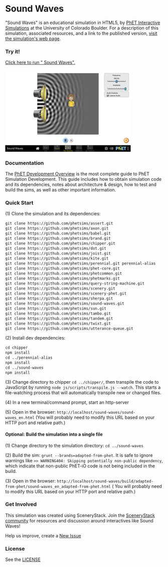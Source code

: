 Sound Waves
=============
"Sound Waves" is an educational simulation in HTML5, by <a href="https://phet.colorado.edu/" target="_blank">PhET
Interactive Simulations</a>
at the University of Colorado Boulder. For a description of this simulation, associated resources, and a link to the
published version,
<a href="https://phet.colorado.edu/en/simulation/sound-waves" target="_blank">visit the simulation's web page</a>.

### Try it!

<a href="https://phet.colorado.edu/sims/html/sound-waves/latest/sound-waves_en.html" target="_blank">Click here to run "
Sound Waves".</a>

<a href="https://phet.colorado.edu/sims/html/sound-waves/latest/sound-waves_en.html" target="_blank">
<img src="https://raw.githubusercontent.com/phetsims/sound-waves/main/assets/sound-waves-screenshot.png" alt="Screenshot" style="width: 400px;"/>
</a>

### Documentation

The <a href="https://github.com/phetsims/phet-info/blob/main/doc/phet-development-overview.md" target="_blank">PhET
Development Overview</a> is the most complete guide to PhET Simulation Development. This guide includes how to obtain
simulation code and its dependencies, notes about architecture & design, how to test and build the sims, as well as
other important information.

### Quick Start

(1) Clone the simulation and its dependencies:

```
git clone https://github.com/phetsims/assert.git
git clone https://github.com/phetsims/axon.git
git clone https://github.com/phetsims/babel.git
git clone https://github.com/phetsims/brand.git
git clone https://github.com/phetsims/chipper.git
git clone https://github.com/phetsims/dot.git
git clone https://github.com/phetsims/joist.git
git clone https://github.com/phetsims/kite.git
git clone https://github.com/phetsims/perennial.git perennial-alias
git clone https://github.com/phetsims/phet-core.git
git clone https://github.com/phetsims/phetcommon.git
git clone https://github.com/phetsims/phetmarks.git
git clone https://github.com/phetsims/query-string-machine.git
git clone https://github.com/phetsims/scenery.git
git clone https://github.com/phetsims/scenery-phet.git
git clone https://github.com/phetsims/sherpa.git
git clone https://github.com/phetsims/sound-waves.git
git clone https://github.com/phetsims/sun.git
git clone https://github.com/phetsims/tambo.git
git clone https://github.com/phetsims/tandem.git
git clone https://github.com/phetsims/twixt.git
git clone https://github.com/phetsims/utterance-queue.git
```

(2) Install dev dependencies:

```
cd chipper
npm install
cd ../perennial-alias
npm install
cd ../sound-waves
npm install
```

(3) Change directory to chipper `cd ../chipper/`, then transpile the code to JavaScript by
running `node js/scripts/transpile.js --watch`. This starts a file-watching process that will automatically transpile
new or changed files.

(4) In a new terminal/command prompt, start an http-server

(5) Open in the browser: `http://localhost/sound-waves/sound-waves_en.html` (You will probably need to modify this URL
based on your HTTP port and relative path.)

#### Optional: Build the simulation into a single file

(1) Change directory to the simulation directory: `cd ../sound-waves`

(2) Build the sim: `grunt --brands=adapted-from-phet`. It is safe to ignore warnings
like `>> WARNING404: Skipping potentially non-public dependency`, which indicate that non-public PhET-iO code is not
being included in the build.

(3) Open in the browser: `http://localhost/sound-waves/build/adapted-from-phet/sound-waves_en_adapted-from-phet.html` (
You will probably need to modify this URL based on your HTTP port and relative path.)

### Get Involved

This simulation was created using SceneryStack. Join the <a href="https://github.com/scenerystack" target="_blank">
SceneryStack community</a> for resources and discussion around interactives like Sound Waves!

Help us improve, create a <a href="http://github.com/phetsims/sound-waves/issues/new" target="_blank">New Issue</a>

### License

See the <a href="https://github.com/phetsims/sound-waves/blob/main/LICENSE" target="_blank">LICENSE</a>
